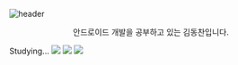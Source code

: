 ![header](https://capsule-render.vercel.app/api?type=egg&color=random&height=300&section=header&text=Hello&fontColor=ffff&fontSize=70&animation=fadeIn)




<center><E-mail: 00ehdcks@gmail.com></center>


<center>안드로이드 개발을 공부하고 있는 김동찬입니다.</center>
 
Studying...
<img src="https://img.shields.io/badge/Kotlin-7F52FF?style=flat-square&logo=kotlin&logoColor=white"/>
<img src="https://img.shields.io/badge/Android-3DDC84?style=flat-square&logo=Android&logoColor=white"/> 
<img src="https://img.shields.io/badge/AndroidStudio-3DDC84?style=flat-square&logo=AndroidStudio&logoColor=white"/>
